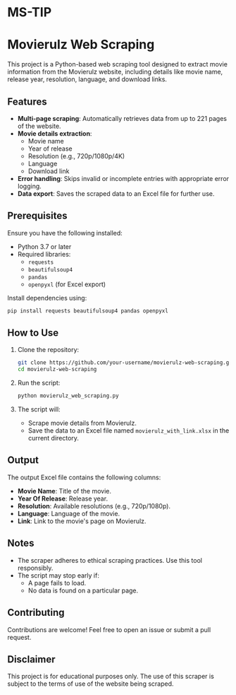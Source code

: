 # MS-TIP
# Movierulz Web Scraping

This project is a Python-based web scraping tool designed to extract movie information from the Movierulz website, including details like movie name, release year, resolution, language, and download links.

## Features

- **Multi-page scraping**: Automatically retrieves data from up to 221 pages of the website.
- **Movie details extraction**:
  - Movie name
  - Year of release
  - Resolution (e.g., 720p/1080p/4K)
  - Language
  - Download link
- **Error handling**: Skips invalid or incomplete entries with appropriate error logging.
- **Data export**: Saves the scraped data to an Excel file for further use.

## Prerequisites

Ensure you have the following installed:

- Python 3.7 or later
- Required libraries:
  - `requests`
  - `beautifulsoup4`
  - `pandas`
  - `openpyxl` (for Excel export)

Install dependencies using:

```bash
pip install requests beautifulsoup4 pandas openpyxl
```

## How to Use

1. Clone the repository:
   ```bash
   git clone https://github.com/your-username/movierulz-web-scraping.git
   cd movierulz-web-scraping
   ```

2. Run the script:
   ```bash
   python movierulz_web_scraping.py
   ```

3. The script will:
   - Scrape movie details from Movierulz.
   - Save the data to an Excel file named `movierulz_with_link.xlsx` in the current directory.

## Output

The output Excel file contains the following columns:

- **Movie Name**: Title of the movie.
- **Year Of Release**: Release year.
- **Resolution**: Available resolutions (e.g., 720p/1080p).
- **Language**: Language of the movie.
- **Link**: Link to the movie's page on Movierulz.

## Notes

- The scraper adheres to ethical scraping practices. Use this tool responsibly.
- The script may stop early if:
  - A page fails to load.
  - No data is found on a particular page.

## Contributing

Contributions are welcome! Feel free to open an issue or submit a pull request.

## Disclaimer

This project is for educational purposes only. The use of this scraper is subject to the terms of use of the website being scraped.
